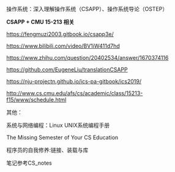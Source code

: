 
操作系统：深入理解操作系统（CSAPP）、操作系统导论（OSTEP）

**CSAPP + CMU 15-213 相关**

https://fengmuzi2003.gitbook.io/csapp3e/

https://www.bilibili.com/video/BV1iW411d7hd

https://www.zhihu.com/question/20402534/answer/1670374116

https://github.com/EugeneLiu/translationCSAPP

https://nju-projectn.github.io/ics-pa-gitbook/ics2019/

http://www.cs.cmu.edu/afs/cs/academic/class/15213-f15/www/schedule.html

其他：

系统与网络编程：Linux UNIX系统编程手册

The Missing Semester of Your CS Education

程序员的自我修养:链接、装载与库

笔记参考CS_notes
